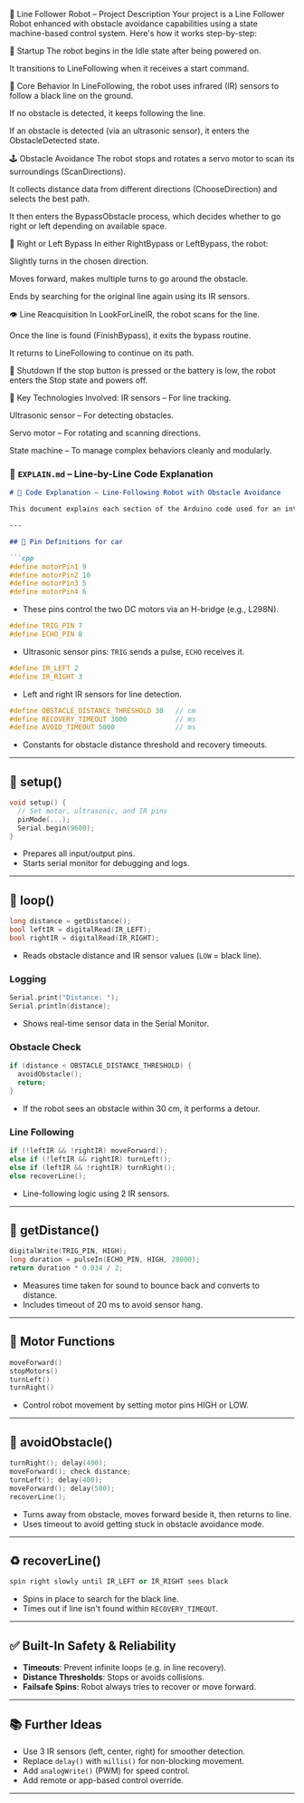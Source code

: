 🚗 Line Follower Robot – Project Description
Your project is a Line Follower Robot enhanced with obstacle avoidance capabilities using a state machine-based control system. Here's how it works step-by-step:

🔌 Startup
The robot begins in the Idle state after being powered on.

It transitions to LineFollowing when it receives a start command.

🧠 Core Behavior
In LineFollowing, the robot uses infrared (IR) sensors to follow a black line on the ground.

If no obstacle is detected, it keeps following the line.

If an obstacle is detected (via an ultrasonic sensor), it enters the ObstacleDetected state.

🕹️ Obstacle Avoidance
The robot stops and rotates a servo motor to scan its surroundings (ScanDirections).

It collects distance data from different directions (ChooseDirection) and selects the best path.

It then enters the BypassObstacle process, which decides whether to go right or left depending on available space.

🔄 Right or Left Bypass
In either RightBypass or LeftBypass, the robot:

Slightly turns in the chosen direction.

Moves forward, makes multiple turns to go around the obstacle.

Ends by searching for the original line again using its IR sensors.

👁️ Line Reacquisition
In LookForLineIR, the robot scans for the line.

Once the line is found (FinishBypass), it exits the bypass routine.

It returns to LineFollowing to continue on its path.

🛑 Shutdown
If the stop button is pressed or the battery is low, the robot enters the Stop state and powers off.

🧩 Key Technologies Involved:
IR sensors – For line tracking.

Ultrasonic sensor – For detecting obstacles.

Servo motor – For rotating and scanning directions.

State machine – To manage complex behaviors cleanly and modularly.

### 📘 `EXPLAIN.md` – Line-by-Line Code Explanation

```markdown
# 📘 Code Explanation – Line-Following Robot with Obstacle Avoidance

This document explains each section of the Arduino code used for an intelligent robot that can follow lines and avoid obstacles using ultrasonic and IR sensors.

---

## 🔧 Pin Definitions for car

```cpp
#define motorPin1 9
#define motorPin2 10
#define motorPin3 5
#define motorPin4 6
```
- These pins control the two DC motors via an H-bridge (e.g., L298N).

```cpp
#define TRIG_PIN 7
#define ECHO_PIN 8
```
- Ultrasonic sensor pins: `TRIG` sends a pulse, `ECHO` receives it.

```cpp
#define IR_LEFT 2
#define IR_RIGHT 3
```
- Left and right IR sensors for line detection.

```cpp
#define OBSTACLE_DISTANCE_THRESHOLD 30   // cm
#define RECOVERY_TIMEOUT 3000            // ms
#define AVOID_TIMEOUT 5000               // ms
```
- Constants for obstacle distance threshold and recovery timeouts.

---

## 🏁 setup()

```cpp
void setup() {
  // Set motor, ultrasonic, and IR pins
  pinMode(...);
  Serial.begin(9600);
}
```
- Prepares all input/output pins.
- Starts serial monitor for debugging and logs.

---

## 🔄 loop()

```cpp
long distance = getDistance();
bool leftIR = digitalRead(IR_LEFT);
bool rightIR = digitalRead(IR_RIGHT);
```
- Reads obstacle distance and IR sensor values (`LOW` = black line).

### Logging

```cpp
Serial.print("Distance: ");
Serial.println(distance);
```
- Shows real-time sensor data in the Serial Monitor.

### Obstacle Check

```cpp
if (distance < OBSTACLE_DISTANCE_THRESHOLD) {
  avoidObstacle();
  return;
}
```
- If the robot sees an obstacle within 30 cm, it performs a detour.

### Line Following

```cpp
if (!leftIR && !rightIR) moveForward();
else if (!leftIR && rightIR) turnLeft();
else if (leftIR && !rightIR) turnRight();
else recoverLine();
```
- Line-following logic using 2 IR sensors.

---

## 📏 getDistance()

```cpp
digitalWrite(TRIG_PIN, HIGH);
long duration = pulseIn(ECHO_PIN, HIGH, 20000);
return duration * 0.034 / 2;
```
- Measures time taken for sound to bounce back and converts to distance.
- Includes timeout of 20 ms to avoid sensor hang.

---

## 🚗 Motor Functions

```cpp
moveForward()
stopMotors()
turnLeft()
turnRight()
```
- Control robot movement by setting motor pins HIGH or LOW.

---

## 🔀 avoidObstacle()

```cpp
turnRight(); delay(400);
moveForward(); check distance;
turnLeft(); delay(400);
moveForward(); delay(500);
recoverLine();
```
- Turns away from obstacle, moves forward beside it, then returns to line.
- Uses timeout to avoid getting stuck in obstacle avoidance mode.

---

## ♻️ recoverLine()

```cpp
spin right slowly until IR_LEFT or IR_RIGHT sees black
```
- Spins in place to search for the black line.
- Times out if line isn't found within `RECOVERY_TIMEOUT`.

---

## ✅ Built-In Safety & Reliability

- **Timeouts**: Prevent infinite loops (e.g. in line recovery).
- **Distance Thresholds**: Stops or avoids collisions.
- **Failsafe Spins**: Robot always tries to recover or move forward.

---

## 📚 Further Ideas

- Use 3 IR sensors (left, center, right) for smoother detection.
- Replace `delay()` with `millis()` for non-blocking movement.
- Add `analogWrite()` (PWM) for speed control.
- Add remote or app-based control override.

---
